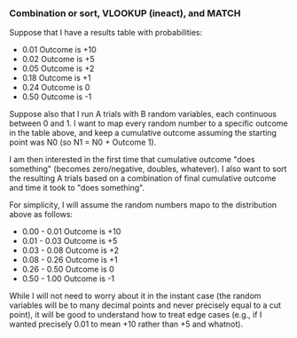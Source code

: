 ### Combination or sort, VLOOKUP (ineact), and MATCH


Suppose that I have a results table with probabilities:
* 0.01 Outcome is +10
* 0.02 Outcome is +5
* 0.05 Outcome is +2
* 0.18 Outcome is +1
* 0.24 Outcome is 0
* 0.50 Outcome is -1


Suppose also that I run A trials with B random variables, each continuous between 0 and 1.  I want to map every random number to a specific outcome in the table above, and keep a cumulative outcome assuming the starting point was N0 (so N1 = N0 + Outcome 1).  


I am then interested in the first time that cumulative outcome "does something" (becomes zero/negative, doubles, whatever).  I also want to sort the resulting A trials based on a combination of final cumulative outcome and time it took to "does something".


For simplicity, I will assume the random numbers mapo to the distribution above as follows:

* 0.00 - 0.01 Outcome is +10
* 0.01 - 0.03 Outcome is +5
* 0.03 - 0.08 Outcome is +2
* 0.08 - 0.26 Outcome is +1
* 0.26 - 0.50 Outcome is 0
* 0.50 - 1.00 Outcome is -1


While I will not need to worry about it in the instant case (the random variables will be to many decimal points and never precisely equal to a cut point), it will be good to understand how to treat edge cases (e.g., if I wanted precisely 0.01 to mean +10 rather than +5 and whatnot).
